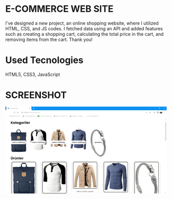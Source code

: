 
<h1> E-COMMERCE WEB SITE </h1>

I've designed a new project, an online shopping website, where I utilized HTML, CSS, and JS codes. I fetched data using an API and added features such as creating a shopping cart, calculating the total price in the cart, and removing items from the cart. Thank you!


<h1> Used Tecnologies </h1>
HTML5, CSS3, JavaScript 


<h1> SCREENSHOT </h1>

![](ezgif.com-video-to-gif.gif)
